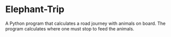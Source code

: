 # Elephant-Trip
A Python program that calculates a road journey with animals on board. The program calculates where one must stop to feed the animals.
